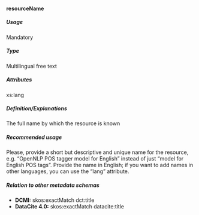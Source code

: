 #### resourceName
##### Usage
Mandatory
##### Type
Multilingual free text
##### Attributes
xs:lang
##### Definition/Explanations
The full name by which the resource is known
##### Recommended usage
Please, provide a short but descriptive and unique name for the resource, e.g. “OpenNLP POS tagger model for English” instead of just “model for English POS tags”. Provide the name in English; if you want to add names in other languages, you can use the “lang” attribute.
##### Relation to other metadata schemas
* **DCMI:** skos:exactMatch dct:title
* **DataCite 4.0:** skos:exactMatch datacite:title 
